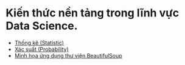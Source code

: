 # Kiến thức nền tảng trong lĩnh vực Data Science.
- [Thống kê (Statistic)](https://github.com/TranNgocMinh/Data_Science_from_Scratch/blob/master/Statistic.ipynb)
- [Xác suất (Probability)](https://github.com/TranNgocMinh/Data_Science_from_Scratch/blob/master/Probability.ipynb)
- [Minh họa ứng dụng thư viện BeautifulSoup](https://github.com/TranNgocMinh/Data_Science_from_Scratch/blob/master/BeautifulSoup.ipynb)
